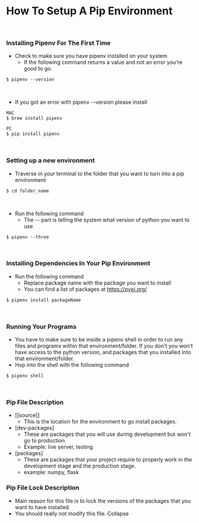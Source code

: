 # How To Setup A Pip Environment
​
### Installing Pipenv For The First Time
- Check to make sure you have pipenv installed on your system
  - If the following command returns a value and not an error you're good to go.
```
$ pipenv --version
```
​
- If you got an error with pipenv --version please install
```
MAC
$ brew install pipenv
​
PC
$ pip install pipenv
```
​
### Setting up a new environment
- Traverse in your terminal to the folder that you want to turn into a pip environment
```
$ cd folder_name
```
​
- Run the following command
  - The -- part is telling the system what version of python you want to use
```
$ pipenv --three
```
​
​
### Installing Dependencies In Your Pip Environment
- Run the following command
  - Replace package name with the package you want to install
  - You can find a list of packages at https://pypi.org/
```
$ pipenv install packageName
```
​
### Running Your Programs
- You have to make sure to be inside a pipenv shell in order to run any files and programs within that environment/folder.  If you don't you won't have access to the python version, and packages that you installed into that environment/folder.
- Hop into the shell with the following command
```
$ pipenv shell
```
​
### Pip File Description
- [[source]]
  - This is the location for the environment to go install packages.
​
- [dev-packages]
  - These are packages that you will use during development but won't go to production.
  - Example: live server, testing
​
- [packages]
  - These are packages that your project require to properly work in the development stage and the production stage.
  - example: numpy, flask
​
### Pip File Lock Description
- Main reason for this file is to lock the versions of the packages that you want to have installed.
- You should really not modify this file.
Collapse



